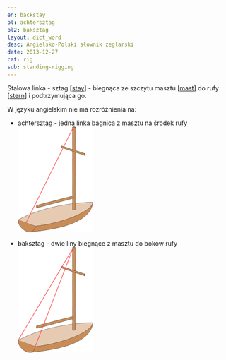 ```yaml
---
en: backstay 
pl: achtersztag
pl2: baksztag
layout: dict_word
desc: Angielsko-Polski słownik żeglarski
date: 2013-12-27
cat: rig
sub: standing-rigging
---
```


Stalowa linka - sztag [[stay](/dict/s/stay.html)] - biegnąca ze szczytu masztu [[mast](/dict/m/mast.html)] 
do rufy [[stern](/dict/s/stern.html)] i podtrzymująca go.

W języku angielskim nie ma rozróżnienia na:

* achtersztag - jedna linka bagnica z masztu na środek rufy
![backstay](/img/dict/backstay.png)

* baksztag - dwie liny biegnące z masztu do boków rufy
![running backstay](/img/dict/running_backstay.png)


